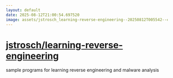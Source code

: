 ```yaml
---
layout: default
date: 2025-08-12T21:00:54.697520
image: assets/jstrosch_learning-reverse-engineering--20250812T005542--cropped.png
---
```


# [jstrosch/learning-reverse-engineering](https://github.com/jstrosch/learning-reverse-engineering)

sample programs for learning reverse engineering and malware analysis

